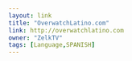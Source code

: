 ```yaml
---
layout: link
title: "OverwatchLatino.com"
link: http://overwatchlatino.com
owner: "ZelkTV"
tags: [Language,SPANISH]
---
```

